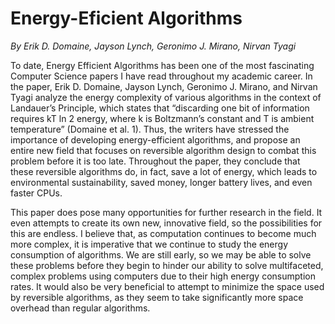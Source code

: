 # Energy-Eficient Algorithms

*By Erik D. Domaine, Jayson Lynch, Geronimo J. Mirano, Nirvan Tyagi*

To date, Energy Efficient Algorithms has been one of the most fascinating Computer Science papers I have read throughout my academic career. In the paper, Erik D. Domaine, Jayson Lynch, Geronimo J. Mirano, and Nirvan Tyagi analyze the energy complexity of various algorithms in the context of Landauer’s Principle, which states that “discarding one bit of information requires kT ln 2 energy, where k is Boltzmann’s constant and T is ambient temperature” (Domaine et al. 1). Thus, the writers have stressed the importance of developing energy-efficient algorithms, and propose an entire new field that focuses on reversible algorithm design to combat this problem before it is too late. Throughout the paper, they conclude that these reversible algorithms do, in fact, save a lot of energy, which leads to environmental sustainability, saved money, longer battery lives, and even faster CPUs.

This paper does pose many opportunities for further research in the field. It even attempts to create its own new, innovative field, so the possibilities for this are endless. I believe that, as computation continues to become much more complex, it is imperative that we continue to study the energy consumption of algorithms. We are still early, so we may be able to solve these problems before they begin to hinder our ability to solve multifaceted, complex problems using computers due to their high energy consumption rates. It would also be very beneficial to attempt to minimize the space used by reversible algorithms, as they seem to take significantly more space overhead than regular algorithms.
